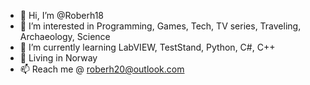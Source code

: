 - 👋 Hi, I’m @Roberh18
- 👀 I’m interested in Programming, Games, Tech, TV series, Traveling, Archaeology, Science 
- 🌱 I’m currently learning LabVIEW, TestStand, Python, C#, C++
- 💞️ Living in Norway
- 📫 Reach me @ roberh20@outlook.com

<!---
Roberh18/Roberh18 is a ✨ special ✨ repository because its `README.md` (this file) appears on your GitHub profile.
You can click the Preview link to take a look at your changes.
--->
